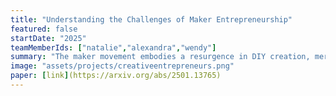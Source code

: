```yaml
---
title: "Understanding the Challenges of Maker Entrepreneurship"
featured: false
startDate: "2025"
teamMemberIds: ["natalie","alexandra","wendy"]
summary: "The maker movement embodies a resurgence in DIY creation, merging physical craftsmanship and arts with digital technology support. However, mere technological skills and creativity are insufficient for economically and psychologically sustainable practice. By illuminating and smoothing the path from “maker" to “maker entrepreneur," we can help broaden the viability of making as a livelihood. Our research centers on makers who design, produce, and sell physical goods. In this work, we explore the transition to entrepreneurship for these makers and how technology can facilitate this transition online and offline. We present results from interviews with 20 USA-based maker entrepreneurs (i.e., lamps, stickers), six creative service entrepreneurs (i.e., photographers, fabrication), and seven support personnel (i.e., art curator, incubator director). Our findings reveal that many maker entrepreneurs 1) are makers first and entrepreneurs second; 2) struggle with business logistics and learn business skills as they go; and 3) are motivated by non-monetary values. We discuss training and technology-based design implications and opportunities for addressing challenges in developing economically sustainable businesses around making."
image: "assets/projects/creativeentrepreneurs.png"
paper: [link](https://arxiv.org/abs/2501.13765)
---
```

